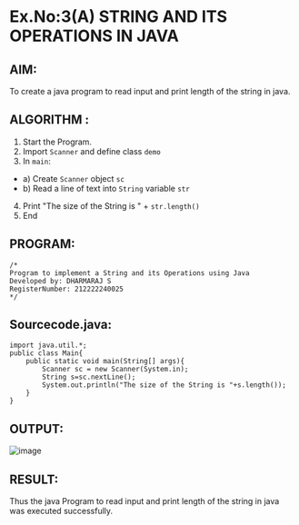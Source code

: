 # Ex.No:3(A)  STRING AND ITS OPERATIONS IN JAVA
## AIM:
To create a java program to read input and print length of the string in java.

## ALGORITHM :
1.  Start the Program.
2.	Import `Scanner` and define class `demo`
3.	In `main`:
-	a) Create `Scanner` object `sc`
-	b) Read a line of text into `String` variable `str`
4.	Print "The size of the String is " + `str.length()`
5.	End




## PROGRAM:
 ```
/*
Program to implement a String and its Operations using Java
Developed by: DHARMARAJ S
RegisterNumber: 212222240025
*/
```

## Sourcecode.java:
```
import java.util.*;
public class Main{
    public static void main(String[] args){
        Scanner sc = new Scanner(System.in);
        String s=sc.nextLine();
        System.out.println("The size of the String is "+s.length());
    }
}
```

## OUTPUT:

![image](https://github.com/user-attachments/assets/29c92124-759c-4bec-a583-2dd21f4676ad)

## RESULT:
Thus the java Program to read input and print length of the string in java was executed successfully.
